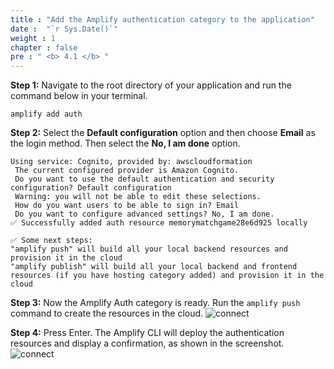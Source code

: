 ```yaml
---
title : "Add the Amplify authentication category to the application"
date :  "`r Sys.Date()`" 
weight : 1
chapter : false
pre : " <b> 4.1 </b> "
---
```


**Step 1:** Navigate to the root directory of your application and run the command below in your terminal.

```
amplify add auth
```

**Step 2:** Select the **Default configuration** option and then choose **Email** as the login method. Then select the **No, I am done** option.

```
Using service: Cognito, provided by: awscloudformation
 The current configured provider is Amazon Cognito. 
 Do you want to use the default authentication and security configuration? Default configuration
 Warning: you will not be able to edit these selections. 
 How do you want users to be able to sign in? Email
 Do you want to configure advanced settings? No, I am done.
✅ Successfully added auth resource memorymatchgame28e6d925 locally

✅ Some next steps:
"amplify push" will build all your local backend resources and provision it in the cloud
"amplify publish" will build all your local backend and frontend resources (if you have hosting category added) and provision it in the cloud
```

**Step 3:** Now the Amplify Auth category is ready. Run the `amplify push` command to create the resources in the cloud.
![connect](/images/3.CreateProject/image5.png)

**Step 4:** Press Enter. The Amplify CLI will deploy the authentication resources and display a confirmation, as shown in the screenshot.
![connect](/images/3.CreateProject/image6.png)
